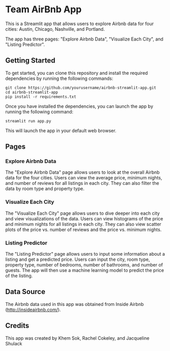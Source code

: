 # Team AirBnb App

This is a Streamlit app that allows users to explore Airbnb data for four cities: Austin, Chicago, Nashville, and Portland.

The app has three pages: "Explore Airbnb Data", "Visualize Each City", and "Listing Predictor".

## Getting Started

To get started, you can clone this repository and install the required dependencies by running the following commands:

```
git clone https://github.com/yourusername/airbnb-streamlit-app.git
cd airbnb-streamlit-app
pip install -r requirements.txt
```

Once you have installed the dependencies, you can launch the app by running the following command:

```
streamlit run app.py
```

This will launch the app in your default web browser.

## Pages

### Explore Airbnb Data

The "Explore Airbnb Data" page allows users to look at the overall Airbnb data for the four cities. Users can view the average price, minimum nights, and number of reviews for all listings in each city. They can also filter the data by room type and property type.

### Visualize Each City

The "Visualize Each City" page allows users to dive deeper into each city and view visualizations of the data. Users can view histograms of the price and minimum nights for all listings in each city. They can also view scatter plots of the price vs. number of reviews and the price vs. minimum nights.

### Listing Predictor

The "Listing Predictor" page allows users to input some information about a listing and get a predicted price. Users can input the city, room type, property type, number of bedrooms, number of bathrooms, and number of guests. The app will then use a machine learning model to predict the price of the listing.

## Data Source

The Airbnb data used in this app was obtained from Inside Airbnb (http://insideairbnb.com/).

## Credits

This app was created by Khem Sok, Rachel Cokeley, and Jacqueline Shulack
